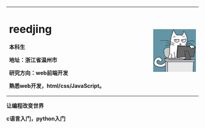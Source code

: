<table border="0">
  <tr>
    <td width="75%">
      <h1>reedjing</h1>
      <p><b>本科生</b></p>
      <p><b>地址：浙江省温州市</b></p>
      <p><b>研究方向：web前端开发</b></p>
      <p><b>熟悉web开发，html/css/JavaScript。</b></p>
    </td>
    <td width="25%">
      <img src="timg (1).jfif" width="100%">
    </td>
  </tr>
</table>
<p><b>让编程改变世界</b></p>
<p><b>c语言入门，python入门</b></p>
